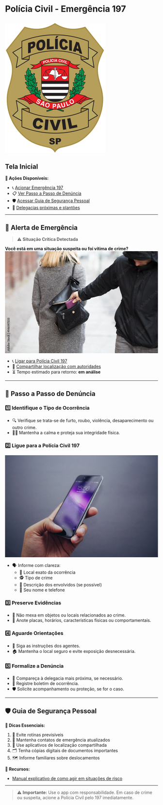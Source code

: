 #  Polícia Civil - Emergência 197
![](imagens_civil\image.png "policia civil 197")
---

##  Tela Inicial

**🔘 Ações Disponíveis:**
- 📞 [Acionar Emergência 197](tel:197)
- 📋 [Ver Passo a Passo de Denúncia](#passo-a-passo-de-denuncia)
- 🛡️ [Acessar Guia de Segurança Pessoal](#guia-de-seguranca-pessoal)
- 🏢 [Delegacias próximas e plantões](#delegacias-de-plantao)

---

## 🚨 Alerta de Emergência

> ⚠️ **Situação Crítica Detectada**

**Você está em uma situação suspeita ou foi vítima de crime?**
![](imagens_civil\image-1.png)

- 📞 [Ligar para Polícia Civil 197](tel:197)
- 📍 [Compartilhar localização com autoridades](#tela-de-localizacao)
- ⏳ Tempo estimado para retorno: **em análise**

---

## 📑 Passo a Passo de Denúncia

### 1️⃣ Identifique o Tipo de Ocorrência
- 🔍 Verifique se trata-se de furto, roubo, violência, desaparecimento ou outro crime.
- 🧘‍♀️ Mantenha a calma e proteja sua integridade física.

### 2️⃣ Ligue para a Polícia Civil 197
![](imagens_civil\image-2.png)
- 🗣️ Informe com clareza:
  - 📍 Local exato da ocorrência
  - 🕵️ Tipo de crime
  - 👤 Descrição dos envolvidos (se possível)
  - 📱 Seu nome e telefone

### 3️⃣ Preserve Evidências
- 🚫 Não mexa em objetos ou locais relacionados ao crime.
- 📝 Anote placas, horários, características físicas ou comportamentais.

### 4️⃣ Aguarde Orientações
- 🫡 Siga as instruções dos agentes.
- 🏠 Mantenha o local seguro e evite exposição desnecessária.

### 5️⃣ Formalize a Denúncia
- 🏢 Compareça à delegacia mais próxima, se necessário.
- 📄 Registre boletim de ocorrência.
- 🛡️ Solicite acompanhamento ou proteção, se for o caso.

---

## 🛡️ Guia de Segurança Pessoal

**📌 Dicas Essenciais:**
1. 🔁 Evite rotinas previsíveis  
2. 📲 Mantenha contatos de emergência atualizados  
3. 📍 Use aplicativos de localização compartilhada  
4. 🗂️ Tenha cópias digitais de documentos importantes  
5. 🗺️ Informe familiares sobre deslocamentos  

**📘 Recursos:**
- [Manual explicativo de como agir em situações de risco](#instrucoes-de-seguranca)

---

> ⚠️ **Importante:** Use o app com responsabilidade. Em caso de crime ou suspeita, acione a Polícia Civil pelo 197 imediatamente.